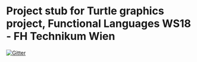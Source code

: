 # Project stub for Turtle graphics project, Functional Languages WS18 - FH Technikum Wien

[![Gitter](https://badges.gitter.im/funktionaleSprachenWS17/Lobby.svg)](https://gitter.im/funktionaleSprachenWS17/Lobby?utm_source=badge&utm_medium=badge&utm_campaign=pr-badge&utm_content=badge)
